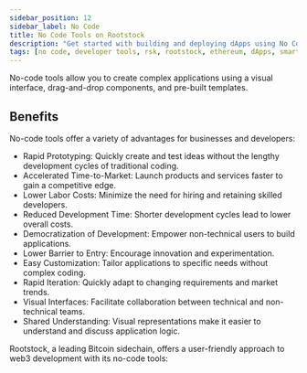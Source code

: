 ```yaml
---
sidebar_position: 12
sidebar_label: No Code
title: No Code Tools on Rootstock
description: "Get started with building and deploying dApps using No Code Tools" 
tags: [no code, developer tools, rsk, rootstock, ethereum, dApps, smart contracts]
---
```


No-code tools allow you to create complex applications using a visual interface, drag-and-drop components, and pre-built templates.

## Benefits

No-code tools offer a variety of advantages for businesses and developers:

* Rapid Prototyping: Quickly create and test ideas without the lengthy development cycles of traditional coding.
* Accelerated Time-to-Market: Launch products and services faster to gain a competitive edge.
* Lower Labor Costs: Minimize the need for hiring and retaining skilled developers.
* Reduced Development Time: Shorter development cycles lead to lower overall costs.
* Democratization of Development: Empower non-technical users to build applications.
* Lower Barrier to Entry: Encourage innovation and experimentation.
* Easy Customization: Tailor applications to specific needs without complex coding.
* Rapid Iteration: Quickly adapt to changing requirements and market trends.
* Visual Interfaces: Facilitate collaboration between technical and non-technical teams.
* Shared Understanding: Visual representations make it easier to understand and discuss application logic.

Rootstock, a leading Bitcoin sidechain, offers a user-friendly approach to web3 development with its no-code tools:

<CardsGrid>
  <CardsGridItem
    title="CryptoDO"
    subtitle="no-code"
    color="cyan"
    description="CryptoDo is a multichain, no-code web3 solution builder for businesses."
    linkHref="https://www.cryptodo.app/"
    linkTitle="Build a No Code dApp"
  />
   <CardsGridItem
    title="Forward protocol"
    subtitle="no-code"
    color="cyan"
    description="Forward Protocol platform enables you to build decentralized applications (dApps) on Rootstock without writing any code. It provides a visual interface where you can drag and drop components, connect them, and configure your dApp's logic. This makes it easy for anyone to create innovative web3 solutions, regardless of their technical expertise."
    linkHref="https://forwardprotocol.io/"
    linkTitle="Build a No Code dApp"
  />
</CardsGrid>